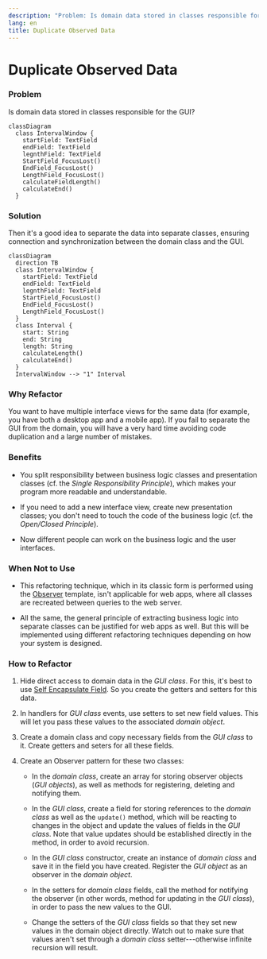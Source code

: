 ```yaml
---
description: "Problem: Is domain data stored in classes responsible for the GUI? Solution: Then it's a good idea to separate the data into separate classes, ensuring connection and synchronization between the domain class and the GUI."
lang: en
title: Duplicate Observed Data
---
```

# Duplicate Observed Data

### Problem

Is domain data stored in classes responsible for the GUI?

```mermaid
classDiagram
  class IntervalWindow {
    startField: TextField
    endField: TextField
    legnthField: TextField
    StartField_FocusLost()
    EndField_FocusLost()
    LengthField_FocusLost()
    calculateFieldLength()
    calculateEnd()
  }
```

### Solution

Then it's a good idea to separate the data into separate classes,
ensuring connection and synchronization between the domain class and the GUI.

```mermaid
classDiagram
  direction TB
  class IntervalWindow {
    startField: TextField
    endField: TextField
    legnthField: TextField
    StartField_FocusLost()
    EndField_FocusLost()
    LengthField_FocusLost()
  }
  class Interval {
    start: String
    end: String
    length: String
    calculateLength()
    calculateEnd()
  }
  IntervalWindow --> "1" Interval
```

### Why Refactor

You want to have multiple interface views for the same data (for
example, you have both a desktop app and a mobile app). If you fail to
separate the GUI from the domain, you will have a very hard time
avoiding code duplication and a large number of mistakes.

### Benefits

-   You split responsibility between business logic classes and
    presentation classes (cf. the *Single Responsibility Principle*),
    which makes your program more readable and understandable.

-   If you need to add a new interface view, create new presentation
    classes; you don't need to touch the code of the business logic (cf.
    the *Open/Closed Principle*).

-   Now different people can work on the business logic and the user
    interfaces.

### When Not to Use

-   This refactoring technique, which in its classic form is performed
    using the [Observer](/design-patterns/observer) template, isn't
    applicable for web apps, where all classes are recreated between
    queries to the web server.

-   All the same, the general principle of extracting business logic
    into separate classes can be justified for web apps as well. But
    this will be implemented using different refactoring techniques
    depending on how your system is designed.

### How to Refactor

1.  Hide direct access to domain data in the *GUI class*. For this, it's
    best to use [Self Encapsulate Field](/self-encapsulate-field). So
    you create the getters and setters for this data.

2.  In handlers for *GUI class* events, use setters to set new field
    values. This will let you pass these values to the associated
    *domain object*.

3.  Create a domain class and copy necessary fields from the *GUI class*
    to it. Create getters and seters for all these fields.

4.  Create an Observer pattern for these two classes:

    -   In the *domain class*, create an array for storing observer
        objects (*GUI objects*), as well as methods for registering,
        deleting and notifying them.

    -   In the *GUI class*, create a field for storing references to the
        *domain class* as well as the `update()` method, which will be
        reacting to changes in the object and update the values of
        fields in the *GUI class*. Note that value updates should be
        established directly in the method, in order to avoid recursion.

    -   In the *GUI class* constructor, create an instance of *domain
        class* and save it in the field you have created. Register the
        *GUI object* as an observer in the *domain object*.

    -   In the setters for *domain class* fields, call the method for
        notifying the observer (in other words, method for updating in
        the *GUI class*), in order to pass the new values to the GUI.

    -   Change the setters of the *GUI class* fields so that they set
        new values in the domain object directly. Watch out to make sure
        that values aren't set through a *domain class*
        setter---otherwise infinite recursion will result.
